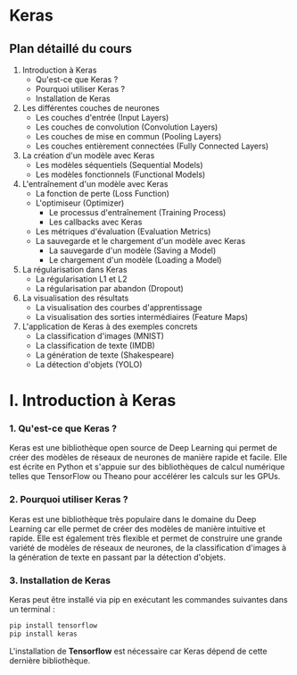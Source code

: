 # Keras 
    
## Plan détaillé du cours

1. Introduction à Keras
    - Qu'est-ce que Keras ?
    - Pourquoi utiliser Keras ?
    - Installation de Keras
2. Les différentes couches de neurones
    - Les couches d'entrée (Input Layers)
    - Les couches de convolution (Convolution Layers)
    - Les couches de mise en commun (Pooling Layers)
    - Les couches entièrement connectées (Fully Connected Layers)
3. La création d'un modèle avec Keras
    - Les modèles séquentiels (Sequential Models)
    - Les modèles fonctionnels (Functional Models)
4. L'entraînement d'un modèle avec Keras
    - La fonction de perte (Loss Function)
    - L'optimiseur (Optimizer)
      - Le processus d'entraînement (Training Process)
      - Les callbacks avec Keras
    - Les métriques d'évaluation (Evaluation Metrics)
    - La sauvegarde et le chargement d'un modèle avec Keras
      - La sauvegarde d'un modèle (Saving a Model)
      - Le chargement d'un modèle (Loading a Model)
5. La régularisation dans Keras
    - La régularisation L1 et L2
    - La régularisation par abandon (Dropout)
6. La visualisation des résultats
    - La visualisation des courbes d'apprentissage
    - La visualisation des sorties intermédiaires (Feature Maps)
7. L'application de Keras à des exemples concrets
    - La classification d'images (MNIST)
    - La classification de texte (IMDB)
    - La génération de texte (Shakespeare)
    - La détection d'objets (YOLO)


# I. Introduction à Keras

### 1. Qu'est-ce que Keras ?

Keras est une bibliothèque open source de Deep Learning qui permet de créer des modèles de réseaux de neurones de 
manière rapide et facile. Elle est écrite en Python et s'appuie sur des bibliothèques de calcul numérique telles que 
TensorFlow ou Theano pour accélérer les calculs sur les GPUs.

### 2. Pourquoi utiliser Keras ?

Keras est une bibliothèque très populaire dans le domaine du Deep Learning car elle permet de créer des modèles de 
manière intuitive et rapide. Elle est également très flexible et permet de construire une grande variété de modèles de 
réseaux de neurones, de la classification d'images à la génération de texte en passant par la détection d'objets.

### 3. Installation de Keras

Keras peut être installé via pip en exécutant les commandes suivantes dans un terminal :

````bash
pip install tensorflow
pip install keras
````

L'installation de **Tensorflow** est nécessaire car Keras dépend de cette dernière bibliothèque.
